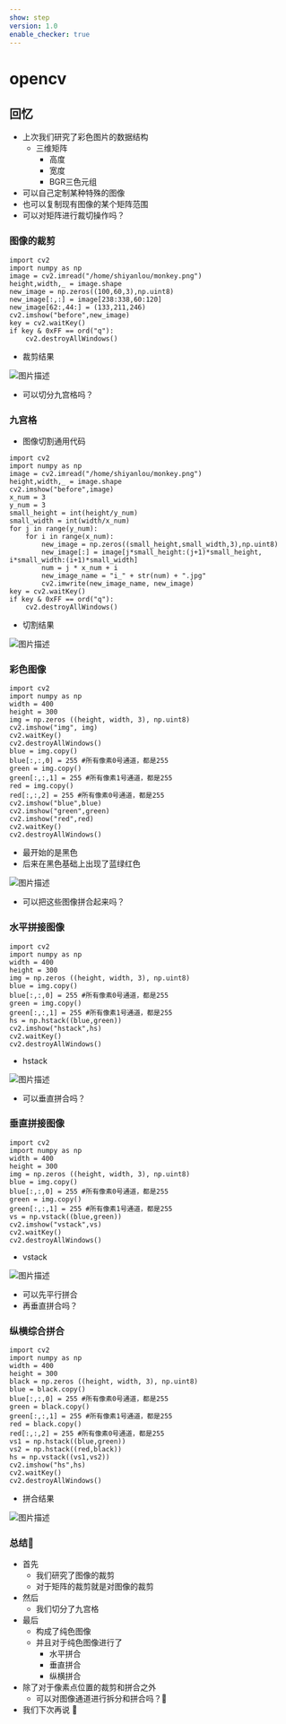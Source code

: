 ```yaml
---
show: step
version: 1.0
enable_checker: true
---
```


# opencv

## 回忆

- 上次我们研究了彩色图片的数据结构	
	- 三维矩阵
		- 高度
		- 宽度
		- BGR三色元组
- 可以自己定制某种特殊的图像
- 也可以复制现有图像的某个矩阵范围
- 可以对矩阵进行裁切操作吗？

### 图像的裁剪
```
import cv2                       
import numpy as np               
image = cv2.imread("/home/shiyanlou/monkey.png")
height,width,_ = image.shape     
new_image = np.zeros((100,60,3),np.uint8)
new_image[:,:] = image[238:338,60:120]
new_image[62:,44:] = (133,211,246)
cv2.imshow("before",new_image)   
key = cv2.waitKey()              
if key & 0xFF == ord("q"):       
    cv2.destroyAllWindows()
```

- 裁剪结果

![图片描述](https://doc.shiyanlou.com/courses/uid1190679-20231231-1704026658071)

- 可以切分九宫格吗？

### 九宫格

-  图像切割通用代码

```
import cv2                            
import numpy as np                    
image = cv2.imread("/home/shiyanlou/monkey.png")
height,width,_ = image.shape          
cv2.imshow("before",image)            
x_num = 3                             
y_num = 3                             
small_height = int(height/y_num)      
small_width = int(width/x_num)        
for j in range(y_num):                
    for i in range(x_num):            
        new_image = np.zeros((small_height,small_width,3),np.uint8)
        new_image[:] = image[j*small_height:(j+1)*small_height, i*small_width:(i+1)*small_width]
        num = j * x_num + i           
        new_image_name = "i_" + str(num) + ".jpg"
        cv2.imwrite(new_image_name, new_image)
key = cv2.waitKey()                   
if key & 0xFF == ord("q"):            
    cv2.destroyAllWindows()
```

- 切割结果

![图片描述](https://doc.shiyanlou.com/courses/uid1190679-20231231-1704026855934)

### 彩色图像
```
import cv2
import numpy as np
width = 400
height = 300
img = np.zeros ((height, width, 3), np.uint8)
cv2.imshow("img", img)
cv2.waitKey()
cv2.destroyAllWindows()
blue = img.copy()
blue[:,:,0] = 255 #所有像素0号通道，都是255
green = img.copy()
green[:,:,1] = 255 #所有像素1号通道，都是255
red = img.copy()
red[:,:,2] = 255 #所有像素0号通道，都是255
cv2.imshow("blue",blue)
cv2.imshow("green",green)
cv2.imshow("red",red)
cv2.waitKey()
cv2.destroyAllWindows()
```

- 最开始的是黑色
- 后来在黑色基础上出现了蓝绿红色

![图片描述](https://doc.shiyanlou.com/courses/uid1190679-20231231-1704027120923)

- 可以把这些图像拼合起来吗？

### 水平拼接图像
```
import cv2
import numpy as np
width = 400
height = 300
img = np.zeros ((height, width, 3), np.uint8)
blue = img.copy()
blue[:,:,0] = 255 #所有像素0号通道，都是255
green = img.copy()
green[:,:,1] = 255 #所有像素1号通道，都是255
hs = np.hstack((blue,green))
cv2.imshow("hstack",hs)
cv2.waitKey()
cv2.destroyAllWindows()
```

- hstack

![图片描述](https://doc.shiyanlou.com/courses/uid1190679-20231231-1704027215632)

- 可以垂直拼合吗？

### 垂直拼接图像

```
import cv2
import numpy as np
width = 400
height = 300
img = np.zeros ((height, width, 3), np.uint8)
blue = img.copy()
blue[:,:,0] = 255 #所有像素0号通道，都是255
green = img.copy()
green[:,:,1] = 255 #所有像素1号通道，都是255
vs = np.vstack((blue,green))
cv2.imshow("vstack",vs)
cv2.waitKey()
cv2.destroyAllWindows()
```

- vstack

![图片描述](https://doc.shiyanlou.com/courses/uid1190679-20231231-1704027470426)

- 可以先平行拼合
- 再垂直拼合吗？

### 纵横综合拼合
```
import cv2
import numpy as np
width = 400
height = 300
black = np.zeros ((height, width, 3), np.uint8)
blue = black.copy()
blue[:,:,0] = 255 #所有像素0号通道，都是255
green = black.copy()
green[:,:,1] = 255 #所有像素1号通道，都是255
red = black.copy()
red[:,:,2] = 255 #所有像素0号通道，都是255
vs1 = np.hstack((blue,green))
vs2 = np.hstack((red,black))
hs = np.vstack((vs1,vs2))
cv2.imshow("hs",hs)
cv2.waitKey()
cv2.destroyAllWindows()
```

- 拼合结果

![图片描述](https://doc.shiyanlou.com/courses/uid1190679-20231231-1704027669307)

### 总结🤔
- 首先
	- 我们研究了图像的裁剪
	- 对于矩阵的裁剪就是对图像的裁剪
- 然后
	- 我们切分了九宫格
- 最后
	- 构成了纯色图像
	- 并且对于纯色图像进行了
		- 水平拼合
		- 垂直拼合
		- 纵横拼合
- 除了对于像素点位置的裁剪和拼合之外
	- 可以对图像通道进行拆分和拼合吗？🤔
- 我们下次再说	👋
